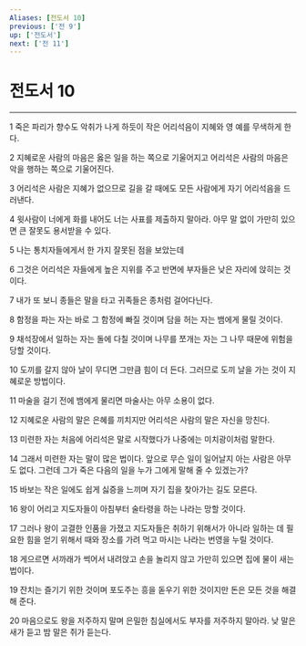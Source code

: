 ```yaml
---
Aliases: [전도서 10]
previous: ['전 9']
up: ['전도서']
next: ['전 11']
---
```

# 전도서 10

***


1 죽은 파리가 향수도 악취가 나게 하듯이 작은 어리석음이 지혜와 영 예를 무색하게 한다. 

2 지혜로운 사람의 마음은 옳은 일을 하는 쪽으로 기울어지고 어리석은 사람의 마음은 악을 행하는 쪽으로 기울어진다. 

3 어리석은 사람은 지혜가 없으므로 길을 갈 때에도 모든 사람에게 자기 어리석음을 드러낸다. 

4 윗사람이 너에게 화를 내어도 너는 사표를 제출하지 말아라. 아무 말 없이 가만히 있으면 큰 잘못도 용서받을 수 있다. 

5 나는 통치자들에게서 한 가지 잘못된 점을 보았는데 

6 그것은 어리석은 자들에게 높은 지위를 주고 반면에 부자들은 낮은 자리에 앉히는 것이다. 

7 내가 또 보니 종들은 말을 타고 귀족들은 종처럼 걸어다닌다. 

8 함정을 파는 자는 바로 그 함정에 빠질 것이며 담을 허는 자는 뱀에게 물릴 것이다. 

9 채석장에서 일하는 자는 돌에 다칠 것이며 나무를 쪼개는 자는 그 나무 때문에 위험을 당할 것이다. 

10 도끼를 갈지 않아 날이 무디면 그만큼 힘이 더 든다. 그러므로 도끼 날을 가는 것이 지혜로운 방법이다. 

11 마술을 걸기 전에 뱀에게 물리면 마술사는 아무 소용이 없다. 

12 지혜로운 사람의 말은 은혜를 끼치지만 어리석은 사람의 말은 자신을 망친다. 

13 미련한 자는 처음에 어리석은 말로 시작했다가 나중에는 미치광이처럼 말한다. 

14 그래서 미련한 자는 말이 많은 법이다. 앞으로 무슨 일이 일어날지 아는 사람은 아무도 없다. 그런데 그가 죽은 다음의 일을 누가 그에게 말해 줄 수 있겠는가? 

15 바보는 작은 일에도 쉽게 싫증을 느끼며 자기 집을 찾아가는 길도 모른다. 

16 왕이 어리고 지도자들이 아침부터 술타령을 하는 나라는 망할 것이다. 

17 그러나 왕이 고결한 인품을 가졌고 지도자들은 취하기 위해서가 아니라 일하는 데 필요한 힘을 얻기 위해서 때와 장소를 가려 먹고 마시는 나라는 번영을 누릴 것이다. 

18 게으르면 서까래가 썩어서 내려앉고 손을 놀리지 않고 가만히 있으면 집에 물이 새는 법이다. 

19 잔치는 즐기기 위한 것이며 포도주는 흥을 돋우기 위한 것이지만 돈은 모든 것을 해결해 준다. 

20 마음으로도 왕을 저주하지 말며 은밀한 침실에서도 부자를 저주하지 말아라. 낮 말은 새가 듣고 밤 말은 쥐가 듣는다.
